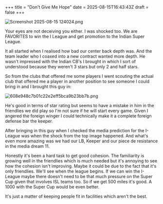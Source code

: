 +++
title = "Don't Give Me Hope"
date = 2025-08-15T16:43:43Z
draft = false
+++

![Screenshot 2025-08-15 124024.png](/india-2-manchester/images/Screenshot%202025-08-15%20124024.png)

Your eyes are not deceiving you either. I was shocked too. We are FAVORITES to win the I League and get promotion to the Indian Super League.

It all started when I realised how bad our center back depth was. And the team leader who I coaxed into a new contract wanted more depth. He wasn't impressed with the Indian CB's I brought in which I sort of understood because they weren't 3 stars but only 2 and half stars.

So from the clubs that offered me some players I went scouting the actual club that offered me a player in another position to see someone I could bring in and I brought this guy in:

![608e948c7b01c22e2eff5bca9b23bb7b.png](/india-2-manchester/images/608e948c7b01c22e2eff5bca9b23bb7b.png)

He's good in terms of star rating but seems to have a mistake in him in the friendlies we did play so I'm not sure if he will start every game. Given I angered the foreign winger I could technically make it a complete foreign defense bar the keeper.

After bringing in this guy when I checked the media prediction for the I-League was when the shock from the top image happened. And what's even more amazing was we had our LB, Keeper and our piece de resistance in the media dream 11.

Honestly it's been a hard task to get good cohesion. The familiarity is growing well in the friendlies which is much needed but it's annoying to see how the cohesion isn't improving. Maybe it could be due to the fact that it's only friendlies. We'll see when the league begins. If we can win the I-League maybe there doesn't need to be that much pressure on the Super Cup given that involves ISL teams too. So if we get 500 miles it's good. A 1000 with the Super Cup would be even better.

It's just a matter of keeping people fit in facilities which aren't the best.
